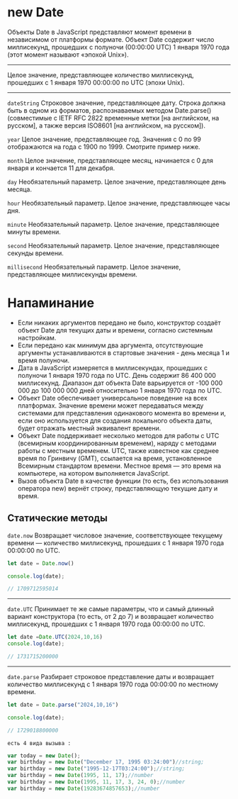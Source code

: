 # new Date 
Объекты Date в JavaScript представляют момент времени в независимом от платформы формате. Объект Date содержит число миллисекунд, прошедших с полуночи (00:00:00 UTC) 1 января 1970 года (этот момент называют «эпохой Unix»).
________
Целое значение, представляющее количество миллисекунд, прошедших с 1 января 1970 00:00:00 по UTC (эпохи Unix).
____
`dateString`
Строковое значение, представляющее дату. Строка должна быть в одном из форматов, распознаваемых методом Date.parse() (совместимые с IETF RFC 2822 временные метки [на английском, на русском], а также версия ISO8601 [на английском, на русском]).

`year`
Целое значение, представляющее год. Значения с 0 по 99 отображаются на года с 1900 по 1999. Смотрите пример ниже.

`month`
Целое значение, представляющее месяц, начинается с 0 для января и кончается 11 для декабря.

`day`
Необязательный параметр. Целое значение, представляющее день месяца.

`hour`
Необязательный параметр. Целое значение, представляющее часы дня.

`minute`
Необязательный параметр. Целое значение, представляющее минуты времени.

`second`
Необязательный параметр. Целое значение, представляющее секунды времени.

`millisecond`
Необязательный параметр. Целое значение, представляющее миллисекунды времени.

# Напаминание
* Если никаких аргументов передано не было, конструктор создаёт объект Date для текущих даты и времени, согласно системным настройкам.
* Если передано как минимум два аргумента, отсутствующие аргументы устанавливаются в стартовые значения - день месяца 1 и время полуночи.
* Дата в JavaScript измеряется в миллисекундах, прошедших с полуночи 1 января 1970 года по UTC. День содержит 86 400 000 миллисекунд. Диапазон дат объекта Date варьируется от -100 000 000 до 100 000 000 дней относительно 1 января 1970 года по UTC.
* Объект Date обеспечивает универсальное поведение на всех платформах. Значение времени может передаваться между системами для представления одинакового момента во времени и, если оно используется для создания локального объекта даты, будет отражать местный эквивалент времени.
* Объект Date поддерживает несколько методов для работы с UTC (всемирным координированным временем), наряду с методами работы с местным временем. UTC, также известное как среднее время по Гринвичу (GMT), ссылается на время, установленное Всемирным стандартом времени. Местное время — это время на компьютере, на котором выполняется JavaScript.
* Вызов объекта Date в качестве функции (то есть, без использования оператора new) вернёт строку, представляющую текущие дату и время.


## Статические методы 
`date.now`
Возвращает числовое значение, соответствующее текущему времени — количество миллисекунд, прошедших с 1 января 1970 года 00:00:00 по UTC.

```js
let date = Date.now()

console.log(date);

// 1709712595014
```

________
`date.UTC`
Принимает те же самые параметры, что и самый длинный вариант конструктора (то есть, от 2 до 7) и возвращает количество миллисекунд, прошедших с 1 января 1970 года 00:00:00 по UTC.
```js
let date =Date.UTC(2024,10,16)
console.log(date);

// 1731715200000
```

__________
`date.parse`
Разбирает строковое представление даты и возвращает количество миллисекунд с 1 января 1970 года 00:00:00 по местному времени.
```js
let date = Date.parse("2024,10,16")

console.log(date);

// 1729018800000
```

`есть 4 вида вызыва :`
```js
var today = new Date();
var birthday = new Date("December 17, 1995 03:24:00")//string;
var birthday = new Date("1995-12-17T03:24:00");//string;
var birthday = new Date(1995, 11, 17);//number
var birthday = new Date(1995, 11, 17, 3, 24, 0);//number
var birthday = new Date(19283674857653);//number
```

